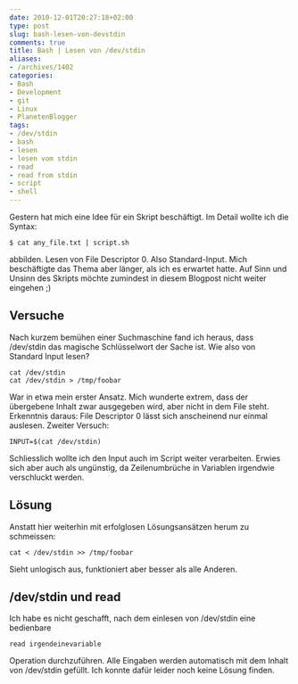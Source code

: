 ```yaml
---
date: 2010-12-01T20:27:18+02:00
type: post
slug: bash-lesen-von-devstdin
comments: true
title: Bash | Lesen von /dev/stdin
aliases:
- /archives/1402
categories:
- Bash
- Development
- git
- Linux
- PlanetenBlogger
tags:
- /dev/stdin
- bash
- lesen
- lesen vom stdin
- read
- read from stdin
- script
- shell
---
```


Gestern hat mich eine Idee für ein Skript beschäftigt. Im Detail wollte ich
die Syntax:

```
$ cat any_file.txt | script.sh
```

abbilden. Lesen von File Descriptor 0. Also Standard-Input. Mich
beschäftigte das Thema aber länger, als ich es erwartet hatte. Auf Sinn und
Unsinn des Skripts möchte zumindest in diesem Blogpost nicht weiter
eingehen ;)

## Versuche

Nach kurzem bemühen einer Suchmaschine fand ich heraus, dass /dev/stdin das
magische Schlüsselwort der Sache ist. Wie also von Standard Input lesen?

```
cat /dev/stdin
cat /dev/stdin > /tmp/foobar
```

War in etwa mein erster Ansatz. Mich wunderte extrem, dass der übergebene
Inhalt zwar ausgegeben wird, aber nicht in dem File steht. Erkenntnis
daraus: File Descriptor 0 lässt sich anscheinend nur einmal auslesen.
Zweiter Versuch:

```
INPUT=$(cat /dev/stdin)
```

Schliesslich wollte ich den Input auch im Script weiter verarbeiten. Erwies
sich aber auch als ungünstig, da Zeilenumbrüche in Variablen irgendwie
verschluckt werden.

## Lösung

Anstatt hier weiterhin mit erfolglosen Lösungsansätzen herum zu schmeissen:

```
cat < /dev/stdin >> /tmp/foobar
```

Sieht unlogisch aus, funktioniert aber besser als alle Anderen.

## /dev/stdin und read

Ich habe es nicht geschafft, nach dem einlesen von /dev/stdin eine
bedienbare

```
read irgendeinevariable
```

Operation durchzuführen. Alle Eingaben werden automatisch mit dem Inhalt
von /dev/stdin gefüllt. Ich konnte dafür leider noch keine Lösung finden.
